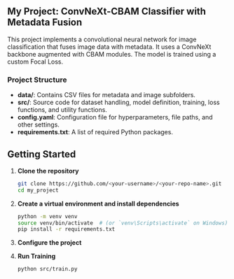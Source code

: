 ## My Project: ConvNeXt-CBAM Classifier with Metadata Fusion

This project implements a convolutional neural network for image classification that fuses image data with metadata.
It uses a ConvNeXt backbone augmented with CBAM modules. The model is trained using a custom Focal Loss.

### Project Structure

- **data/**: Contains CSV files for metadata and image subfolders.
- **src/**: Source code for dataset handling, model definition, training, loss functions, and utility functions.
- **config.yaml**: Configuration file for hyperparameters, file paths, and other settings.
- **requirements.txt**: A list of required Python packages.

## Getting Started

1. **Clone the repository**
   ```bash
   git clone https://github.com/<your-username>/<your-repo-name>.git
   cd my_project
   
2. **Create a virtual environment and install dependencies**
   ```bash
   python -m venv venv
   source venv/bin/activate  # (or `venv\Scripts\activate` on Windows)
   pip install -r requirements.txt
   
3. **Configure the project**

4. **Run Training**
   ```bash
   python src/train.py


